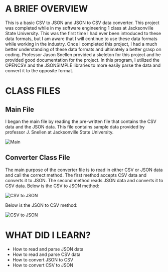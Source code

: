 <!DOCTYPE html>
<html>
  

<body>
  
  
  
  
 <h1>A BRIEF OVERVIEW</h1>
 <p>
This is a basic CSV to JSON and JSON to CSV data converter. This project was completed while in my software engineering 1 class at
Jacksonville State University. This was the first time I had ever been introduced to these data formats, but I am aware that I will
continue to use these data formats while working in the industry. Once I completed this project, I had a much better understanding
of these data formats and ultimately a better grasp on coding. Professor Jason Snellen provided a skeleton for this project and he 
provided good documentation for the project. In this program, I utilized the OPENCSV and the JSONSIMPLE libraries to more easily parse the data and convert it to the opposite format.
</p>
  
  
 
  
<h1>CLASS FILES</h1>
 
 
<h2>Main File</h2>
		
<p>
I began the main file by reading the pre-written file that contains the CSV data and the JSON data. This file contains sample data provided by professor J. Snellen at Jacksonville State University.
</p>	
			 
   <p><img src=”Portfolio Pic.png" alt="Main"> </p>

<h2>Converter Class File</h2>
	<p>
		The main purpose of the converter file is to read in either CSV or JSON data and call the correct method. The first method accepts CSV data and converts it to JSON. The second method reads JSON data and converts it to CSV data.
Below is the CSV to JSON method:
	</p>
   <p><img src=”CSVtoJSON.png" alt="CSV to JSON"> </p>



<p>
   Below is the JSON to CSV method:
</p>

   <p><img src=”JSONtoCSV.png" alt="CSV to JSON"> </p>



		
<h1>WHAT DID I LEARN?</h1>
<p>
	<ul>
		<li>How to read and parse JSON data</li>
		<li> How to read and parse CSV data </li>
		<li>How to convert JSON to CSV</li>
		<li>How to convert CSV to JSON</li>
		
	
	
	
</p>
	
 
 
 
 
</body>
  

  </html>
